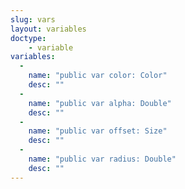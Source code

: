 ```yaml
---
slug: vars
layout: variables
doctype:
    - variable
variables:
  -
    name: "public var color: Color"
    desc: ""
  -
    name: "public var alpha: Double"
    desc: ""
  -
    name: "public var offset: Size"
    desc: ""
  -
    name: "public var radius: Double"
    desc: ""
---
```

